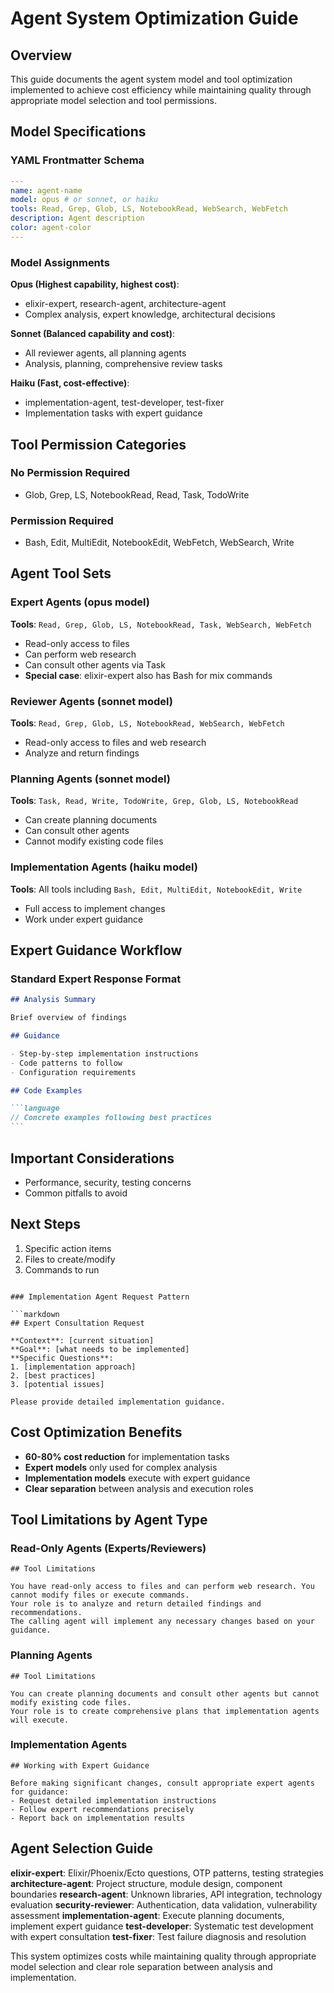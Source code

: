 # Agent System Optimization Guide

## Overview

This guide documents the agent system model and tool optimization implemented to
achieve cost efficiency while maintaining quality through appropriate model
selection and tool permissions.

## Model Specifications

### YAML Frontmatter Schema

```yaml
---
name: agent-name
model: opus # or sonnet, or haiku
tools: Read, Grep, Glob, LS, NotebookRead, WebSearch, WebFetch
description: Agent description
color: agent-color
---
```

### Model Assignments

**Opus (Highest capability, highest cost)**:

- elixir-expert, research-agent, architecture-agent
- Complex analysis, expert knowledge, architectural decisions

**Sonnet (Balanced capability and cost)**:

- All reviewer agents, all planning agents
- Analysis, planning, comprehensive review tasks

**Haiku (Fast, cost-effective)**:

- implementation-agent, test-developer, test-fixer
- Implementation tasks with expert guidance

## Tool Permission Categories

### No Permission Required

- Glob, Grep, LS, NotebookRead, Read, Task, TodoWrite

### Permission Required

- Bash, Edit, MultiEdit, NotebookEdit, WebFetch, WebSearch, Write

## Agent Tool Sets

### Expert Agents (opus model)

**Tools**: `Read, Grep, Glob, LS, NotebookRead, Task, WebSearch, WebFetch`

- Read-only access to files
- Can perform web research
- Can consult other agents via Task
- **Special case**: elixir-expert also has Bash for mix commands

### Reviewer Agents (sonnet model)

**Tools**: `Read, Grep, Glob, LS, NotebookRead, WebSearch, WebFetch`

- Read-only access to files and web research
- Analyze and return findings

### Planning Agents (sonnet model)

**Tools**: `Task, Read, Write, TodoWrite, Grep, Glob, LS, NotebookRead`

- Can create planning documents
- Can consult other agents
- Cannot modify existing code files

### Implementation Agents (haiku model)

**Tools**: All tools including `Bash, Edit, MultiEdit, NotebookEdit, Write`

- Full access to implement changes
- Work under expert guidance

## Expert Guidance Workflow

### Standard Expert Response Format

````markdown
## Analysis Summary

Brief overview of findings

## Guidance

- Step-by-step implementation instructions
- Code patterns to follow
- Configuration requirements

## Code Examples

```language
// Concrete examples following best practices
```
````

## Important Considerations

- Performance, security, testing concerns
- Common pitfalls to avoid

## Next Steps

1. Specific action items
2. Files to create/modify
3. Commands to run

````

### Implementation Agent Request Pattern

```markdown
## Expert Consultation Request

**Context**: [current situation]
**Goal**: [what needs to be implemented]
**Specific Questions**:
1. [implementation approach]
2. [best practices]
3. [potential issues]

Please provide detailed implementation guidance.
````

## Cost Optimization Benefits

- **60-80% cost reduction** for implementation tasks
- **Expert models** only used for complex analysis
- **Implementation models** execute with expert guidance
- **Clear separation** between analysis and execution roles

## Tool Limitations by Agent Type

### Read-Only Agents (Experts/Reviewers)

```
## Tool Limitations

You have read-only access to files and can perform web research. You cannot modify files or execute commands.
Your role is to analyze and return detailed findings and recommendations.
The calling agent will implement any necessary changes based on your guidance.
```

### Planning Agents

```
## Tool Limitations

You can create planning documents and consult other agents but cannot modify existing code files.
Your role is to create comprehensive plans that implementation agents will execute.
```

### Implementation Agents

```
## Working with Expert Guidance

Before making significant changes, consult appropriate expert agents for guidance:
- Request detailed implementation instructions
- Follow expert recommendations precisely
- Report back on implementation results
```

## Agent Selection Guide

**elixir-expert**: Elixir/Phoenix/Ecto questions, OTP patterns, testing
strategies **architecture-agent**: Project structure, module design, component
boundaries **research-agent**: Unknown libraries, API integration, technology
evaluation **security-reviewer**: Authentication, data validation, vulnerability
assessment **implementation-agent**: Execute planning documents, implement
expert guidance **test-developer**: Systematic test development with expert
consultation **test-fixer**: Test failure diagnosis and resolution

This system optimizes costs while maintaining quality through appropriate model
selection and clear role separation between analysis and implementation.
